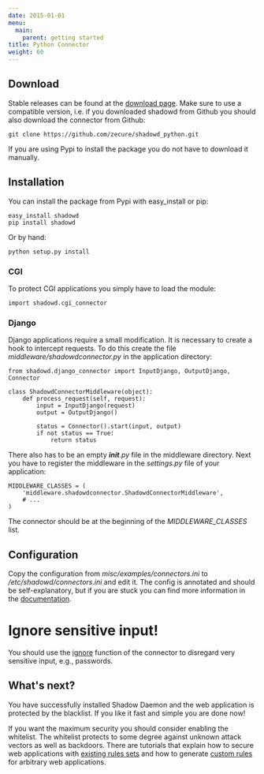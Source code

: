 ```yaml
---
date: 2015-01-01
menu:
  main:
    parent: getting started
title: Python Connector
weight: 60
---
```


## Download

Stable releases can be found at the [download page](/downloads/archives#python_connector).
Make sure to use a compatible version, i.e. if you downloaded shadowd from Github you should also download the connector from Github:

    git clone https://github.com/zecure/shadowd_python.git

If you are using Pypi to install the package you do not have to download it manually.

## Installation

You can install the package from Pypi with easy_install or pip:

    easy_install shadowd
    pip install shadowd

Or by hand:

    python setup.py install

### CGI

To protect CGI applications you simply have to load the module:

    import shadowd.cgi_connector

### Django

Django applications require a small modification.
It is necessary to create a hook to intercept requests.
To do this create the file *middleware/shadowdconnector.py* in the application directory:

    from shadowd.django_connector import InputDjango, OutputDjango, Connector
    
    class ShadowdConnectorMiddleware(object):
        def process_request(self, request):
            input = InputDjango(request)
            output = OutputDjango()
    
            status = Connector().start(input, output)
            if not status == True:
                return status

There also has to be an empty *__init__.py* file in the middleware directory.
Next you have to register the middleware in the *settings.py* file of your application:

    MIDDLEWARE_CLASSES = (
        'middleware.shadowdconnector.ShadowdConnectorMiddleware',
        # ...
    )

The connector should be at the beginning of the *MIDDLEWARE_CLASSES* list.

## Configuration

Copy the configuration from *misc/examples/connectors.ini* to */etc/shadowd/connectors.ini* and edit it.
The config is annotated and should be self-explanatory, but if you are stuck you can find more information in the [documentation](/documentation/connectors).

<div class="note warning">
<h1>Ignore sensitive input!</h1>
<p>You should use the <a href="/documentation/connectors#ignore">ignore</a> function of the connector to disregard very sensitive input, e.g., passwords.</p>
</div>

## What's next?

You have successfully installed Shadow Daemon and the web application is protected by the blacklist.
If you like it fast and simple you are done now!

If you want the maximum security you should consider enabling the whitelist.
The whitelist protects to some degree against unknown attack vectors as well as backdoors.
There are tutorials that explain how to secure web applications with [existing rules sets](/tutorials/protect_wordpress) and how to generate [custom rules](/tutorials/protect_applications) for arbitrary web applications.
